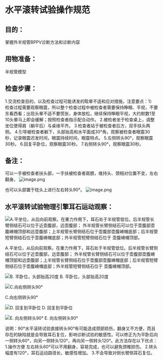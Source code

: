 # 水平滚转试验操作规范

## 目的：
掌握外半规管BPPV诊断方法和诊断内容
## 用物准备：
半规管模型
## 检查步骤：
1.交流检查目的，以及检查过程可能诱发的眩晕不适和应对措施，注意要点：1）检查过程需要观察眼震，所以整个检查过程中被检查者需要保持睁眼、平视，不要东看西看；出现头晕不适不要慌张，身体放松，继续保持睁眼平视，大约默数1至10头晕马上即会缓解；按照检查者指示配合动作。
2.被检者坐于检查桌上，调整坐位使得肩（躺平后）与桌缘平齐。
3.检查者站于被检查者后方，双手扶头两侧。
4.引导被检查者躺下，头部抬高和水平面成30°角，观察被检查者眼震30秒，记录眼震迟发时间，眼震持续时间，眼震特点。
5.左侧转头90°，观察眼震30秒。
6.回复平卧位，观察眼震30秒。
7.右侧转头90°，观察眼震30秒。
## 备注：
可以一手被检查者扶头部，一手扶被检查者肩膀，维持头、颈相对位置不变，左右翻身。
![image.png](https://yakeworld.github.io/img/10716757-edc32fd9f18db654.png)

也可以头部置于枕头上进行左右转头90°。
![image.png](https://yakeworld.github.io/img/10716757-7ccd6b337b7db6dd.png)

## 水平滚转试验物理引擎耳石运动观察：

![A.平坐位，从后向前观察。在重力作用下，耳石处于半规管低位。后半规管长臂侧结石可以位于近壶腹部，远壶腹部；  外半规管长臂侧结石可以位于壶腹部壶腹嵴帽顶部和远壶腹部；上半规管长臂侧结石位于壶腹部壶腹嵴帽底部；后半规管短臂侧结石位于壶腹嵴帽底部；外半规管短臂侧结石位于 壶腹嵴帽顶部。](https://yakeworld.github.io/img/10716757-89dff673fb40ed31.png)

A.平坐位，从后向前观察。在重力作用下，耳石处于半规管低位。后半规管长臂侧结石可以位于近壶腹部，远壶腹部；  外半规管长臂侧结石可以位于壶腹部壶腹嵴帽顶部和远壶腹部；上半规管长臂侧结石位于壶腹部壶腹嵴帽底部；后半规管短臂侧结石位于壶腹嵴帽底部；外半规管短臂侧结石位于 壶腹嵴帽顶部。
 
![B. 平卧位，头部抬高20度](https://yakeworld.github.io/img/10716757-b0f094407820e889.gif)
B. 平卧位，头部抬高20度
  

![C.向右侧转头90°](https://yakeworld.github.io/img/10716757-5c7a2e0d5957117b.gif)

C.向右侧转头90°
 


![D. 回复到平卧位](https://yakeworld.github.io/img/10716757-428e4b2bfb13d590.gif)
D. 回复到平卧位
  
![E. 向左侧转头90°](https://yakeworld.github.io/img/10716757-d10a3f67ec7e26e5.gif)
E. 向左侧转头90°
 
说明：90°水平滚转试验直接转头90°有可能造成颈部损伤，翻身又不方便，而且存在的缺陷就是会导致耳石复位，影响诊断试验的敏感性。可以修正为为平卧后向一侧转头60°，向另一侧转头120°，再向另一侧转头120°。此方法存在以下优点： 1.操作方便 左右转头60°可以不用翻身，容易完成，也可以避免颈椎损伤。 2.转头幅度有120°，耳石运动路径长，敏感性增加。 3.不会导致对侧长臂侧耳石复位。 

